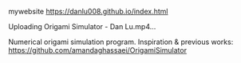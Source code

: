 mywebsite https://danlu008.github.io/index.html

Uploading Origami Simulator - Dan Lu.mp4…

Numerical origami simulation program.
Inspiration & previous works: https://github.com/amandaghassaei/OrigamiSimulator
